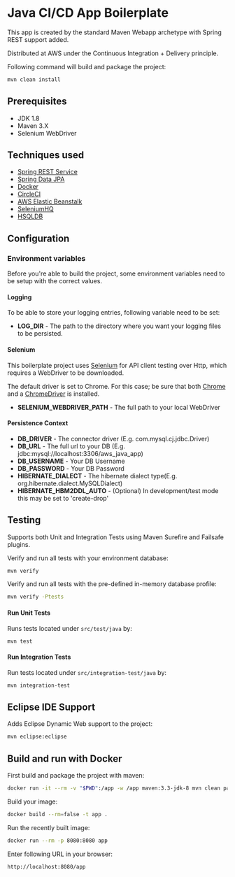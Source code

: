 # Java CI/CD App Boilerplate

This app is created by the standard Maven Webapp archetype with Spring REST support added. 

Distributed at AWS under the Continuous Integration + Delivery principle.

Following command will build and package the project:

```sh
mvn clean install
```

## Prerequisites

- JDK 1.8
- Maven 3.X
- Selenium WebDriver

## Techniques used

- [Spring REST Service](https://spring.io/guides/gs/rest-service/)
- [Spring Data JPA](https://projects.spring.io/spring-data-jpa/)
- [Docker](http://www.docker.com)
- [CircleCI](http://circleci.com)
- [AWS Elastic Beanstalk](https://aws.amazon.com/elasticbeanstalk/)
- [SeleniumHQ](http://seleniumhq.org)
- [HSQLDB](http://hsqldb.org/)

## Configuration

### Environment variables

Before you're able to build the project, some environment variables need to be setup with the correct values.

#### Logging

To be able to store your logging entries, following variable need to be set:

* **LOG_DIR** - The path to the directory where you want your logging files to be persisted. 

#### Selenium

This boilerplate project uses [Selenium](http://www.seleniumhq.org) for API client testing over Http, which requires a WebDriver to be downloaded. 

The default driver is set to Chrome. For this case; be sure that both [Chrome](https://www.google.se/chrome/browser/desktop/index.html) and a [ChromeDriver](https://sites.google.com/a/chromium.org/chromedriver/downloads) is installed. 

* **SELENIUM_WEBDRIVER_PATH** - The full path to your local WebDriver 

#### Persistence Context

* **DB_DRIVER** - The connector driver (E.g. com.mysql.cj.jdbc.Driver)
* **DB_URL** - The full url to your DB (E.g. jdbc:mysql://localhost:3306/aws_java_app)
* **DB_USERNAME** - Your DB Username
* **DB_PASSWORD** - Your DB Password
* **HIBERNATE_DIALECT** - The hibernate dialect type(E.g. org.hibernate.dialect.MySQLDialect)
* **HIBERNATE_HBM2DDL_AUTO** - (Optional) In development/test mode this may be set to 'create-drop' 


## Testing

Supports both Unit and Integration Tests using Maven Surefire and Failsafe plugins.

Verify and run all tests with your environment database:

```sh
mvn verify
```

Verify and run all tests with the pre-defined in-memory database profile:

```sh
mvn verify -Ptests
```

#### Run Unit Tests

Runs tests located under `src/test/java` by:

```sh
mvn test
```

#### Run Integration Tests

Run tests located under `src/integration-test/java` by:

```sh
mvn integration-test
```

## Eclipse IDE Support

Adds Eclipse Dynamic Web support to the project:

```sh
mvn eclipse:eclipse
```

## Build and run with Docker

First build and package the project with maven:

```sh
docker run -it --rm -v "$PWD":/app -w /app maven:3.3-jdk-8 mvn clean package
```

Build your image:

```sh
docker build --rm=false -t app .
```

Run the recently built image:

```sh
docker run --rm -p 8080:8080 app
```

Enter following URL in your browser:

```sh
http://localhost:8080/app
```



